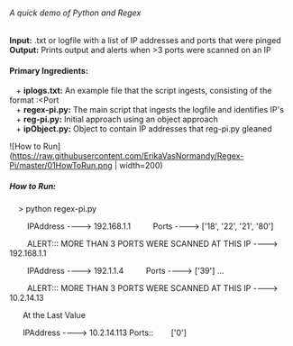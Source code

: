 ###### A quick demo of Python and Regex 

**Input:** .txt or logfile with a list of IP addresses and ports that were pinged  
**Output:** Prints output and alerts when >3 ports were scanned on an IP  

#### Primary Ingredients: 
&nbsp;&nbsp;&nbsp;+ **iplogs.txt:** An example file that the script ingests, consisting of the format <IP Address>:<Port       
&nbsp;&nbsp;&nbsp;+ **regex-pi.py:** The main script that ingests the logfile and identifies IP's   
&nbsp;&nbsp;&nbsp;+ **reg-pi.py:** Initial approach using an object approach  
&nbsp;&nbsp;&nbsp;+ **ipObject.py:** Object to contain IP addresses that reg-pi.py gleaned

 ![How to Run](https://raw.githubusercontent.com/ErikaVasNormandy/Regex-Pi/master/01HowToRun.png | width=200)
 
##### How to Run:

&nbsp;&nbsp;&nbsp;&nbsp;> python regex-pi.py

&nbsp;&nbsp;&nbsp;&nbsp;&nbsp;&nbsp;&nbsp;&nbsp;IPAddress ----> 192.168.1.1
&nbsp;&nbsp;&nbsp;&nbsp;&nbsp;&nbsp;&nbsp;&nbsp; Ports ----> ['18', '22', '21', '80']

&nbsp;&nbsp;&nbsp;&nbsp;&nbsp;&nbsp;&nbsp;&nbsp;ALERT::: MORE THAN 3 PORTS WERE SCANNED AT THIS IP ----> 192.168.1.1


&nbsp;&nbsp;&nbsp;&nbsp;&nbsp;&nbsp;&nbsp;&nbsp;IPAddress ----> 192.1.1.4
&nbsp;&nbsp;&nbsp;&nbsp;&nbsp;&nbsp;&nbsp;&nbsp; Ports ----> ['39']
...

&nbsp;&nbsp;&nbsp;&nbsp;&nbsp;&nbsp;&nbsp;&nbsp;ALERT::: MORE THAN 3 PORTS WERE SCANNED AT THIS IP ----> 10.2.14.13



&nbsp;&nbsp;&nbsp;&nbsp;&nbsp;&nbsp;At the Last Value

&nbsp;&nbsp;&nbsp;&nbsp;&nbsp;&nbsp;IPAddress ---->  10.2.14.113  Ports::
&nbsp;&nbsp;&nbsp;&nbsp;&nbsp;&nbsp; ['0']

